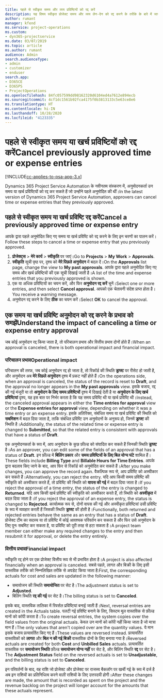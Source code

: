 ```yaml
---
title: पहले से स्वीकृत समय और व्यय प्रविष्टियों को रद्द करें
description: यह विषय स्वीकृत प्रोजेक्ट समय और व्यय लेन-देन को रद्द करने के तरीके के बारे में जानकारी प्रदान करता है।
author: rumant
manager: kfend
ms.service: project-operations
ms.custom:
- dyn365-projectservice
ms.date: 03/07/2019
ms.topic: article
ms.author: rumant
audience: Admin
search.audienceType:
- admin
- customizer
- enduser
search.app:
- D365CE
- D365PS
- ProjectOperations
ms.openlocfilehash: 84fc057599dd98162320d6104ed4a7612e894ecb
ms.sourcegitcommit: 4cf1dc1561b92fca4175f0b3813133c5e63ce8e6
ms.translationtype: HT
ms.contentlocale: hi-IN
ms.lasthandoff: 10/28/2020
ms.locfileid: "4123335"
---
```

# <a name="cancel-previously-approved-time-or-expense-entries"></a><span data-ttu-id="971a2-103">पहले से स्वीकृत समय या खर्च प्रविष्टियों को रद्द करें</span><span class="sxs-lookup"><span data-stu-id="971a2-103">Cancel previously approved time or expense entries</span></span>

[!INCLUDE[cc-applies-to-psa-app-3.x](../includes/cc-applies-to-psa-app-3x.md)]

<span data-ttu-id="971a2-104">Dynamics 365 Project Service Automation के नवीनतम संस्करण में, अनुमोदनकर्ता उन समय या खर्च प्रविष्टियों को रद्द कर सकते हैं जो उन्होंने पहले अनुमोदित की थीं।</span><span class="sxs-lookup"><span data-stu-id="971a2-104">In the latest version of Dynamics 365 Project Service Automation, approvers can cancel time or expense entries that they previously approved.</span></span>

## <a name="cancel-a-previously-approved-time-or-expense-entry"></a><span data-ttu-id="971a2-105">पहले से स्वीकृत समय या खर्च प्रविष्टि रद्द करें</span><span class="sxs-lookup"><span data-stu-id="971a2-105">Cancel a previously approved time or expense entry</span></span>

<span data-ttu-id="971a2-106">आपके द्वारा पहले अनुमोदित किए गए समय या खर्च प्रविष्टि को रद्द करने के लिए इन चरणों का पालन करें।</span><span class="sxs-lookup"><span data-stu-id="971a2-106">Follow these steps to cancel a time or expense entry that you previously approved.</span></span>

1. <span data-ttu-id="971a2-107">**प्रोजेक्ट्स** \> **मेरे कार्य** \> **स्वीकृति** पर जाएं।</span><span class="sxs-lookup"><span data-stu-id="971a2-107">Go to **Projects** \> **My Work** \> **Approvals**.</span></span>
2. <span data-ttu-id="971a2-108">**स्वीकृति** सूची पृष्ठ पर, दृश्य को **मेरे पिछले अनुमोदन** में बदल दें।</span><span class="sxs-lookup"><span data-stu-id="971a2-108">On the **Approvals** list page, change the view to **My past approvals**.</span></span> <span data-ttu-id="971a2-109">आपके द्वारा पहले अनुमोदित किए गए समय और खर्च प्रविष्टियों की एक सूची दिखाई जाती है।</span><span class="sxs-lookup"><span data-stu-id="971a2-109">A list of the time and expense entries that you previously approved is shown.</span></span>
3. <span data-ttu-id="971a2-110">एक या अधिक प्रविष्टियों का चयन करें, और फिर **अनुमोदन रद्द करें** चुनें।</span><span class="sxs-lookup"><span data-stu-id="971a2-110">Select one or more entries, and then select **Cancel approval**.</span></span> <span data-ttu-id="971a2-111">आपको एक चेतावनी संदेश प्राप्त होता है।</span><span class="sxs-lookup"><span data-stu-id="971a2-111">You receive a warning message.</span></span>
4. <span data-ttu-id="971a2-112">अनुमोदन रद्द करने के लिए **ठीक** का चयन करें।</span><span class="sxs-lookup"><span data-stu-id="971a2-112">Select **OK** to cancel the approval.</span></span>

## <a name="understand-the-impact-of-canceling-a-time-or-expense-entry-approval"></a><span data-ttu-id="971a2-113">एक समय या खर्च प्रविष्टि अनुमोदन को रद्द करने के प्रभाव को समझें</span><span class="sxs-lookup"><span data-stu-id="971a2-113">Understand the impact of canceling a time or expense entry approval</span></span>

<span data-ttu-id="971a2-114">जब कोई अनुमोदन रद्द किया जाता है, तो परिचालन प्रभाव और वित्तीय प्रभाव दोनों होते हैं।</span><span class="sxs-lookup"><span data-stu-id="971a2-114">When an approval is canceled, there is both operational impact and financial impact.</span></span>

### <a name="operational-impact"></a><span data-ttu-id="971a2-115">परिचालन प्रभाव</span><span class="sxs-lookup"><span data-stu-id="971a2-115">Operational impact</span></span>

<span data-ttu-id="971a2-116">परिचालन की तरफ, जब कोई अनुमोदन रद्द हो जाता है, तो रिकॉर्ड की स्थिति **ड्राफ्ट** पर रीसेट हो जाती है, और अनुमोदन अब **मेरे पिछले अनुमोदन** दृश्य में प्रकट नहीं होते हैं।</span><span class="sxs-lookup"><span data-stu-id="971a2-116">On the operations side, when an approval is canceled, the status of the record is reset to **Draft**, and the approval no longer appears in the **My past approvals** view.</span></span> <span data-ttu-id="971a2-117">इसके बजाय, रद्द की गई मंजूरी या तो **अनुमोदन के लिए समय प्रविष्टियों** दृश्य में दिखाई देती है या **अनुमोदन के लिए खर्च प्रविष्टियां** दृश्य, यह इस बात पर निर्भर करता है कि यह समय प्रविष्टि थी या खर्च प्रविष्टि थी।</span><span class="sxs-lookup"><span data-stu-id="971a2-117">Instead, the canceled approval appears in either the **Time entries for approval** view or the **Expense entries for approval** view, depending on whether it was a time entry or an expense entry.</span></span> <span data-ttu-id="971a2-118">इसके अतिरिक्त, संबंधित समय या खर्च प्रविष्टि की स्थिति को **सबमिशन** में बदल दिया जाता है, ताकि संबंधित प्रविष्टि उन अनुमोदनों के अनुरूप हो, जिनमें **ड्राफ्ट** की स्थिति है।</span><span class="sxs-lookup"><span data-stu-id="971a2-118">Additionally, the status of the related time or expense entry is changed to **Submitted**, so that the related entry is consistent with approvals that have a status of **Draft**.</span></span>

<span data-ttu-id="971a2-119">एक अनुमोदनकर्ता के रूप में, आप अनुमोदन के कुछ फ़ील्ड को संपादित कर सकते हैं जिनकी स्थिति **ड्राफ्ट** है।</span><span class="sxs-lookup"><span data-stu-id="971a2-119">As an approver, you can edit some of the fields of an approval that has a status of **Draft**.</span></span> <span data-ttu-id="971a2-120">इन फ़ील्ड में **बिलिंग प्रकार** और **समय प्रविष्टियों के लिए बिल योग्य घंटे** शामिल हैं।</span><span class="sxs-lookup"><span data-stu-id="971a2-120">These fields include **Billing Type** and **Billable Hours for Time Entries**.</span></span> <span data-ttu-id="971a2-121">आपके द्वारा बदलाव किए जाने के बाद, आप फिर से रिकॉर्ड को अनुमोदित कर सकते हैं।</span><span class="sxs-lookup"><span data-stu-id="971a2-121">After you make changes, you can approve the record again.</span></span> <span data-ttu-id="971a2-122">वैकल्पिक रूप से, आप प्रविष्टि को अस्वीकार कर सकते हैं।</span><span class="sxs-lookup"><span data-stu-id="971a2-122">Alternatively, you can reject the entry.</span></span> <span data-ttu-id="971a2-123">यदि आप किसी समय प्रविष्टि की स्वीकृति को अस्वीकार करते हैं, तो प्रविष्टि की स्थिति को **वापस की गई** में बदल दिया जाता है।</span><span class="sxs-lookup"><span data-stu-id="971a2-123">If you reject the approval of a time entry, the status of the entry is changed to **Returned**.</span></span> <span data-ttu-id="971a2-124">यदि आप किसी खर्च प्रविष्टि की स्वीकृति को अस्वीकार करते हैं, तो स्थिति को **अस्वीकृत** में बदल दिया जाता है।</span><span class="sxs-lookup"><span data-stu-id="971a2-124">If you reject the approval of an expense entry, the status is changed to **Rejected**.</span></span> <span data-ttu-id="971a2-125">कार्यात्मक रूप से, दोनों वापस की गई और अस्वीकृत प्रविष्टियां उसी प्रविष्टि के रूप में व्यवहार करती हैं जिसकी स्थिति **ड्राफ्ट** की होती है।</span><span class="sxs-lookup"><span data-stu-id="971a2-125">Functionally, both returned and rejected entries behave the same as an entry that has a status of **Draft**.</span></span> <span data-ttu-id="971a2-126">प्रोजेक्ट टीम का सदस्य या तो प्रविष्टि में कोई आवश्यक परिवर्तन कर सकता है और फिर उसे अनुमोदन के लिए पुनः सबमिट कर सकता है, या प्रविष्टि को पूरी तरह से हटा सकता है।</span><span class="sxs-lookup"><span data-stu-id="971a2-126">A project team member can either make any required changes to the entry and then resubmit it for approval, or delete the entry entirely.</span></span>

### <a name="financial-impact"></a><span data-ttu-id="971a2-127">वित्तीय प्रभाव</span><span class="sxs-lookup"><span data-stu-id="971a2-127">Financial impact</span></span>

<span data-ttu-id="971a2-128">स्वीकृति रद्द होने पर एक प्रोजेक्ट वित्तीय रूप से भी प्रभावित होता है।</span><span class="sxs-lookup"><span data-stu-id="971a2-128">A project is also affected financially when an approval is canceled.</span></span> <span data-ttu-id="971a2-129">सबसे पहले, लागत और बिक्री के लिए इसी वास्तविक तरीके को निम्नलिखित तरीके से अपडेट किया जाता है:</span><span class="sxs-lookup"><span data-stu-id="971a2-129">First, the corresponding actuals for cost and sales are updated in the following manner:</span></span>

- <span data-ttu-id="971a2-130">समायोजन की स्थिति **समायोजित** पर सेट है।</span><span class="sxs-lookup"><span data-stu-id="971a2-130">The adjustment status is set to **Adjusted**.</span></span>
- <span data-ttu-id="971a2-131">बिलिंग स्थिति **रद्द की गई** पर सेट है।</span><span class="sxs-lookup"><span data-stu-id="971a2-131">The billing status is set to **Canceled**.</span></span>

<span data-ttu-id="971a2-132">इसके बाद, वास्तविक तालिका में रिवर्सल प्रविष्टियां बनाई जाती हैं।</span><span class="sxs-lookup"><span data-stu-id="971a2-132">Next, reversal entries are created in the Actuals table.</span></span> <span data-ttu-id="971a2-133">पलटी गई प्रविष्टि बनाने के लिए, सिस्टम मूल वास्तविक से फ़ील्ड मानों को कॉपी करता है।</span><span class="sxs-lookup"><span data-stu-id="971a2-133">To create reversal entries, the system copies over the field values from the original actuals.</span></span> <span data-ttu-id="971a2-134">केवल उन मानों को कॉपी नहीं किया जाता है जो मात्रा मान हैं।</span><span class="sxs-lookup"><span data-stu-id="971a2-134">The only values that aren't copied over are the quantity values.</span></span> <span data-ttu-id="971a2-135">ये मान इसके बजाय प्रत्यावर्तित किए गए हैं।</span><span class="sxs-lookup"><span data-stu-id="971a2-135">These values are reversed instead.</span></span> <span data-ttu-id="971a2-136">प्रत्यावर्तित वास्तविकों को **लागत** और **बिल न की गई बिक्री** वास्तविक दोनों के लिए बनाया गया है।</span><span class="sxs-lookup"><span data-stu-id="971a2-136">Reversed actuals are created for both **Cost** and **Unbilled Sales** actuals.</span></span> <span data-ttu-id="971a2-137">प्रत्यावर्तित वास्तविक पर **समायोजन स्थिति** फ़ील्ड **समायोजन योग्य नहीं** पर सेट है, और बिलिंग स्थिति **रद्द** पर सेट है।</span><span class="sxs-lookup"><span data-stu-id="971a2-137">The **Adjustment Status** field on the reversed actuals is set to **Unadjustable**, and the billing status is set to **Canceled**.</span></span>

<span data-ttu-id="971a2-138">इन परिवर्तनों के बाद, वह राशि जो प्रोजेक्ट और प्रोजेक्ट पर राजस्व बैकलॉग पर खर्ची गई के रूप में दर्ज है अब इन राशियों का प्रतिनिधित्व करने वाली राशियों के लिए उत्तरदयी होगी।</span><span class="sxs-lookup"><span data-stu-id="971a2-138">After these changes are made, the amount that is recorded as spent on the project and the revenue backlog on the project will longer account for the amounts that these actuals represent.</span></span>
